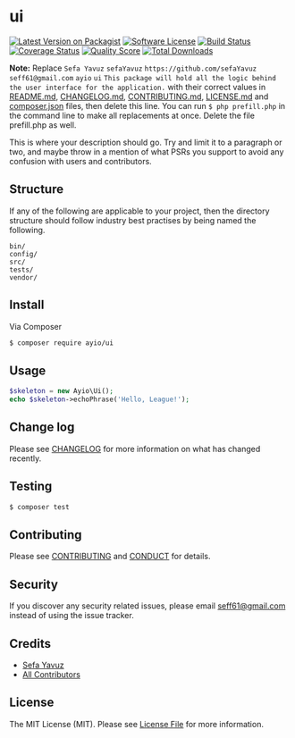 # ui

[![Latest Version on Packagist][ico-version]][link-packagist]
[![Software License][ico-license]](LICENSE.md)
[![Build Status][ico-travis]][link-travis]
[![Coverage Status][ico-scrutinizer]][link-scrutinizer]
[![Quality Score][ico-code-quality]][link-code-quality]
[![Total Downloads][ico-downloads]][link-downloads]

**Note:** Replace ```Sefa Yavuz``` ```sefaYavuz``` ```https://github.com/sefaYavuz``` ```seff61@gmail.com``` ```ayio``` ```ui``` ```This package will hold all the logic behind the user interface for the application.``` with their correct values in [README.md](README.md), [CHANGELOG.md](CHANGELOG.md), [CONTRIBUTING.md](CONTRIBUTING.md), [LICENSE.md](LICENSE.md) and [composer.json](composer.json) files, then delete this line. You can run `$ php prefill.php` in the command line to make all replacements at once. Delete the file prefill.php as well.

This is where your description should go. Try and limit it to a paragraph or two, and maybe throw in a mention of what
PSRs you support to avoid any confusion with users and contributors.

## Structure

If any of the following are applicable to your project, then the directory structure should follow industry best practises by being named the following.

```
bin/        
config/
src/
tests/
vendor/
```


## Install

Via Composer

``` bash
$ composer require ayio/ui
```

## Usage

``` php
$skeleton = new Ayio\Ui();
echo $skeleton->echoPhrase('Hello, League!');
```

## Change log

Please see [CHANGELOG](CHANGELOG.md) for more information on what has changed recently.

## Testing

``` bash
$ composer test
```

## Contributing

Please see [CONTRIBUTING](CONTRIBUTING.md) and [CONDUCT](CONDUCT.md) for details.

## Security

If you discover any security related issues, please email seff61@gmail.com instead of using the issue tracker.

## Credits

- [Sefa Yavuz][link-author]
- [All Contributors][link-contributors]

## License

The MIT License (MIT). Please see [License File](LICENSE.md) for more information.

[ico-version]: https://img.shields.io/packagist/v/ayio/ui.svg?style=flat-square
[ico-license]: https://img.shields.io/badge/license-MIT-brightgreen.svg?style=flat-square
[ico-travis]: https://img.shields.io/travis/ayio/ui/master.svg?style=flat-square
[ico-scrutinizer]: https://img.shields.io/scrutinizer/coverage/g/ayio/ui.svg?style=flat-square
[ico-code-quality]: https://img.shields.io/scrutinizer/g/ayio/ui.svg?style=flat-square
[ico-downloads]: https://img.shields.io/packagist/dt/ayio/ui.svg?style=flat-square

[link-packagist]: https://packagist.org/packages/ayio/ui
[link-travis]: https://travis-ci.org/ayio/ui
[link-scrutinizer]: https://scrutinizer-ci.com/g/ayio/ui/code-structure
[link-code-quality]: https://scrutinizer-ci.com/g/ayio/ui
[link-downloads]: https://packagist.org/packages/ayio/ui
[link-author]: https://github.com/sefaYavuz
[link-contributors]: ../../contributors
